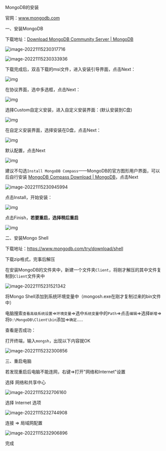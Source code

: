 MongoDB的安装

官网：www.mongodb.com

一、安装MongoDB

下载地址：[Download MongoDB Community Server | MongoDB](https://www.mongodb.com/try/download/community)

![image-20221115230317716](C:\Users\Admin\AppData\Roaming\Typora\typora-user-images\image-20221115230317716.png)

![image-20221115230333936](C:\Users\Admin\AppData\Roaming\Typora\typora-user-images\image-20221115230333936.png)



下载完成后，双击下载的msi文件，进入安装引导界面，点击Next：

![img](https://img2022.cnblogs.com/blog/1653712/202211/1653712-20221107160412122-1017564212.png)



在协议界面，选中多选框，点击Next：

![img](https://img2022.cnblogs.com/blog/1653712/202211/1653712-20221107160424877-1459659307.png)



选择Custom自定义安装，进入自定义安装界面：(默认安装到C盘)

![img](https://img2022.cnblogs.com/blog/1653712/202211/1653712-20221107160438212-1887494666.png)



在自定义安装界面，选择安装在D盘，点击Next：

![img](https://img2022.cnblogs.com/blog/1653712/202211/1653712-20221107160451233-732672359.png)



默认配置，点击Next

![img](https://img2022.cnblogs.com/blog/1653712/202211/1653712-20221107160504554-1575511196.png)



建议不勾选`Install MongoDB Compass`——MongoDB的官方图形用户界面，可以后自行安装 [MongoDB Compass Download | MongoDB](https://www.mongodb.com/try/download/compass)，点击Next

![image-20221115230945994](C:\Users\Admin\AppData\Roaming\Typora\typora-user-images\image-20221115230945994.png)



点击Install，开始安装：

![img](https://img2022.cnblogs.com/blog/1653712/202211/1653712-20221107160540049-66618815.png)



点击Finish，**若要重启，选择稍后重启**

![img](https://img2022.cnblogs.com/blog/1653712/202211/1653712-20221107160549875-1863817766.png)



二、安装Mongo Shell

下载地址：https://www.mongodb.com/try/download/shell

下载zip格式，完事后解压

在安装MongoDB的文件夹中，新建一个文件夹`Client`，将刚才解压的其中文件复制到`Client`文件夹中

![image-20221115231521342](C:\Users\Admin\AppData\Roaming\Typora\typora-user-images\image-20221115231521342.png)



将Mongo Shell添加到系统环境变量中（mongosh.exe在刚才复制过来的bin文件中）

电脑搜索`查看高级系统设置`=>`环境变量`=>选中`系统变量`中的`Path`=>点击`编辑`=>选择`新增`=>将`D:\MongoDB\Client\bin`添加=>`确定`.....

查看是否成功：

打开终端，输入`mongsh`，出现以下内容就OK

![image-20221115232300856](C:\Users\Admin\AppData\Roaming\Typora\typora-user-images\image-20221115232300856.png)



三、重启电脑

若发现重启后电脑不能连网，右键=>打开"网络和Internet"设置

选择 网络和共享中心

![image-20221115232706160](C:\Users\Admin\AppData\Roaming\Typora\typora-user-images\image-20221115232706160.png)



选择 Internet 选项

![image-20221115232744908](C:\Users\Admin\AppData\Roaming\Typora\typora-user-images\image-20221115232744908.png)

连接 => 局域网配置

![image-20221115232906896](C:\Users\Admin\AppData\Roaming\Typora\typora-user-images\image-20221115232906896.png)



完成